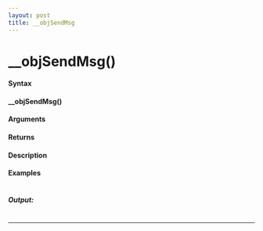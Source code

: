 ```yaml
---
layout: post
title: __objSendMsg
---
```


# __objSendMsg()


#### Syntax

#### __objSendMsg()

#### Arguments

#### Returns

#### Description

#### Examples

```

```

##### Output:

```

```

---